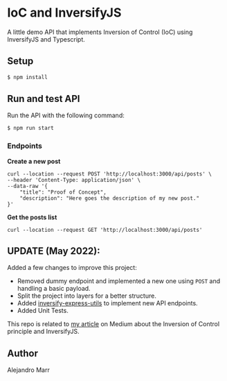 # IoC and InversifyJS

A little demo API that implements Inversion of Control (IoC) using InversifyJS and Typescript.

## Setup

```bash
$ npm install
```

## Run and test API

Run the API with the following command:

```bash
$ npm run start
```

### Endpoints

**Create a new post**
```
curl --location --request POST 'http://localhost:3000/api/posts' \
--header 'Content-Type: application/json' \
--data-raw '{
    "title": "Proof of Concept",
    "description": "Here goes the description of my new post."
}'
```

**Get the posts list**
```
curl --location --request GET 'http://localhost:3000/api/posts'
```

## UPDATE (May 2022):

Added a few changes to improve this project:

* Removed dummy endpoint and implemented a new one using `POST` and handling a basic payload.
* Split the project into layers for a better structure.
* Added [inversify-express-utils](https://github.com/inversify/inversify-express-utils) to implement new API endpoints.
* Added Unit Tests.

This repo is related to [my article](https://medium.com/@alejandromarr/inversion-of-control-ioc-principle-using-typescript-and-inversifyjs-11bac5a0bbc2) on Medium about the Inversion of Control principle and InversifyJS.

## Author

Alejandro Marr
